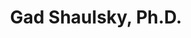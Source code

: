 ---
type: "testimonials"
title: "Gad Shaulsky, Ph.D."
image: "Shaulsky_Gad_small.jpg"
position: "Molecular biologist and Director of Graduate Studies"
institution: "Baylor College of Medicine, Houston, USA"
text: "My laboratory produces large amounts of data from RNA-seq, ChIP-seq and genome resequencing experiments.  Orange allows me to analyze my data even though I don’t know how to program.  It also allows me to communicate with my collaborators, who are experts in data mining, and with my colleagues and trainees."
---
